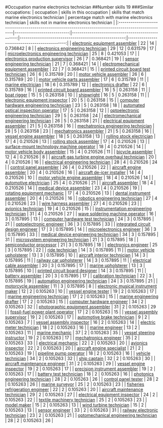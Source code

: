 #Occupation marine electronics technician
##Number skills 19
###Similar occupations:
| occupation                                                                                            |   skills in this occupation |   skills that match marine electronics technician |   percentage match with marine electronics technician |   skills not in marine electronics technician |
|:------------------------------------------------------------------------------------------------------|----------------------------:|--------------------------------------------------:|------------------------------------------------------:|----------------------------------------------:|
| [electronic equipment assembler](electronic_equipment_assembler.md)                                   |                          22 |                                                14 |                                              0.736842 |                                             8 |
| [electronics engineering technician](electronics_engineering_technician.md)                           |                          29 |                                                12 |                                              0.631579 |                                            17 |
| [microelectronics engineering technician](microelectronics_engineering_technician.md)                 |                          25 |                                                 8 |                                              0.421053 |                                            17 |
| [electronics production supervisor](electronics_production_supervisor.md)                             |                          26 |                                                 7 |                                              0.368421 |                                            19 |
| [sensor engineering technician](sensor_engineering_technician.md)                                     |                          21 |                                                 7 |                                              0.368421 |                                            14 |
| [electromechanical equipment assembler](electromechanical_equipment_assembler.md)                     |                          22 |                                                 7 |                                              0.368421 |                                            15 |
| [printed circuit board test technician](printed_circuit_board_test_technician.md)                     |                          26 |                                                 6 |                                              0.315789 |                                            20 |
| [motor vehicle assembler](motor_vehicle_assembler.md)                                                 |                          26 |                                                 6 |                                              0.315789 |                                            20 |
| [motor vehicle parts assembler](motor_vehicle_parts_assembler.md)                                     |                          17 |                                                 6 |                                              0.315789 |                                            11 |
| [marine electrician](marine_electrician.md)                                                           |                          18 |                                                 6 |                                              0.315789 |                                            12 |
| [electronics drafter](electronics_drafter.md)                                                         |                          22 |                                                 6 |                                              0.315789 |                                            16 |
| [printed circuit board assembler](printed_circuit_board_assembler.md)                                 |                          16 |                                                 5 |                                              0.263158 |                                            11 |
| [boat rigger](boat_rigger.md)                                                                         |                          15 |                                                 5 |                                              0.263158 |                                            10 |
| [shipwright](shipwright.md)                                                                           |                          16 |                                                 5 |                                              0.263158 |                                            11 |
| [electronic equipment inspector](electronic_equipment_inspector.md)                                   |                          20 |                                                 5 |                                              0.263158 |                                            15 |
| [computer hardware engineering technician](computer_hardware_engineering_technician.md)               |                          23 |                                                 5 |                                              0.263158 |                                            18 |
| [automated optical inspection operator](automated_optical_inspection_operator.md)                     |                          17 |                                                 5 |                                              0.263158 |                                            12 |
| [optoelectronic engineering technician](optoelectronic_engineering_technician.md)                     |                          29 |                                                 5 |                                              0.263158 |                                            24 |
| [electromechanical engineering technician](electromechanical_engineering_technician.md)               |                          26 |                                                 5 |                                              0.263158 |                                            21 |
| [electrical equipment assembler](electrical_equipment_assembler.md)                                   |                          21 |                                                 5 |                                              0.263158 |                                            16 |
| [mechatronics engineering technician](mechatronics_engineering_technician.md)                         |                          28 |                                                 5 |                                              0.263158 |                                            23 |
| [mechatronics assembler](mechatronics_assembler.md)                                                   |                          21 |                                                 5 |                                              0.263158 |                                            16 |
| [vessel engine assembler](vessel_engine_assembler.md)                                                 |                          18 |                                                 5 |                                              0.263158 |                                            13 |
| [rolling stock electrician](rolling_stock_electrician.md)                                             |                          17 |                                                 4 |                                              0.210526 |                                            13 |
| [rolling stock assembler](rolling_stock_assembler.md)                                                 |                          17 |                                                 4 |                                              0.210526 |                                            13 |
| [surface-mount technology machine operator](surface-mount_technology_machine_operator.md)             |                          18 |                                                 4 |                                              0.210526 |                                            14 |
| [motor vehicle body assembler](motor_vehicle_body_assembler.md)                                       |                          15 |                                                 4 |                                              0.210526 |                                            11 |
| [bicycle assembler](bicycle_assembler.md)                                                             |                          12 |                                                 4 |                                              0.210526 |                                             8 |
| [aircraft gas turbine engine overhaul technician](aircraft_gas_turbine_engine_overhaul_technician.md) |                          20 |                                                 4 |                                              0.210526 |                                            16 |
| [electrical engineering technician](electrical_engineering_technician.md)                             |                          28 |                                                 4 |                                              0.210526 |                                            24 |
| [control panel assembler](control_panel_assembler.md)                                                 |                          26 |                                                 4 |                                              0.210526 |                                            22 |
| [aircraft engine assembler](aircraft_engine_assembler.md)                                             |                          20 |                                                 4 |                                              0.210526 |                                            16 |
| [aircraft de-icer installer](aircraft_de-icer_installer.md)                                           |                          14 |                                                 4 |                                              0.210526 |                                            10 |
| [motor vehicle engine assembler](motor_vehicle_engine_assembler.md)                                   |                          18 |                                                 4 |                                              0.210526 |                                            14 |
| [automotive electrician](automotive_electrician.md)                                                   |                          25 |                                                 4 |                                              0.210526 |                                            21 |
| [aircraft assembler](aircraft_assembler.md)                                                           |                          18 |                                                 4 |                                              0.210526 |                                            14 |
| [medical device assembler](medical_device_assembler.md)                                               |                          23 |                                                 4 |                                              0.210526 |                                            19 |
| [rotating equipment mechanic](rotating_equipment_mechanic.md)                                         |                          17 |                                                 4 |                                              0.210526 |                                            13 |
| [dental instrument assembler](dental_instrument_assembler.md)                                         |                          20 |                                                 4 |                                              0.210526 |                                            16 |
| [robotics engineering technician](robotics_engineering_technician.md)                                 |                          27 |                                                 4 |                                              0.210526 |                                            23 |
| [wire harness assembler](wire_harness_assembler.md)                                                   |                          27 |                                                 4 |                                              0.210526 |                                            23 |
| [avionics technician](avionics_technician.md)                                                         |                          19 |                                                 4 |                                              0.210526 |                                            15 |
| [instrumentation engineering technician](instrumentation_engineering_technician.md)                   |                          31 |                                                 4 |                                              0.210526 |                                            27 |
| [wave soldering machine operator](wave_soldering_machine_operator.md)                                 |                          16 |                                                 3 |                                              0.157895 |                                            13 |
| [computer hardware test technician](computer_hardware_test_technician.md)                             |                          24 |                                                 3 |                                              0.157895 |                                            21 |
| [optoelectronic engineer](optoelectronic_engineer.md)                                                 |                          36 |                                                 3 |                                              0.157895 |                                            33 |
| [integrated circuit design engineer](integrated_circuit_design_engineer.md)                           |                          17 |                                                 3 |                                              0.157895 |                                            14 |
| [microelectronics engineer](microelectronics_engineer.md)                                             |                          36 |                                                 3 |                                              0.157895 |                                            33 |
| [medical device engineering technician](medical_device_engineering_technician.md)                     |                          34 |                                                 3 |                                              0.157895 |                                            31 |
| [microsystem engineering technician](microsystem_engineering_technician.md)                           |                          21 |                                                 3 |                                              0.157895 |                                            18 |
| [semiconductor processor](semiconductor_processor.md)                                                 |                          21 |                                                 3 |                                              0.157895 |                                            18 |
| [electronics engineer](electronics_engineer.md)                                                       |                          25 |                                                 3 |                                              0.157895 |                                            22 |
| [ride technician](ride_technician.md)                                                                 |                          14 |                                                 3 |                                              0.157895 |                                            11 |
| [motor vehicle upholsterer](motor_vehicle_upholsterer.md)                                             |                          13 |                                                 3 |                                              0.157895 |                                            10 |
| [aircraft interior technician](aircraft_interior_technician.md)                                       |                          14 |                                                 3 |                                              0.157895 |                                            11 |
| [railway car upholsterer](railway_car_upholsterer.md)                                                 |                          14 |                                                 3 |                                              0.157895 |                                            11 |
| [electrical cable assembler](electrical_cable_assembler.md)                                           |                          20 |                                                 3 |                                              0.157895 |                                            17 |
| [marine upholsterer](marine_upholsterer.md)                                                           |                          13 |                                                 3 |                                              0.157895 |                                            10 |
| [printed circuit board designer](printed_circuit_board_designer.md)                                   |                          14 |                                                 3 |                                              0.157895 |                                            11 |
| [battery assembler](battery_assembler.md)                                                             |                          20 |                                                 3 |                                              0.157895 |                                            17 |
| [calibration technician](calibration_technician.md)                                                   |                          22 |                                                 3 |                                              0.157895 |                                            19 |
| [automation engineering technician](automation_engineering_technician.md)                             |                          24 |                                                 3 |                                              0.157895 |                                            21 |
| [motorcycle assembler](motorcycle_assembler.md)                                                       |                          11 |                                                 3 |                                              0.157895 |                                             8 |
| [electronic musical instrument maker](electronic_musical_instrument_maker.md)                         |                          12 |                                                 2 |                                              0.105263 |                                            10 |
| [vessel engine tester](vessel_engine_tester.md)                                                       |                          19 |                                                 2 |                                              0.105263 |                                            17 |
| [marine engineering technician](marine_engineering_technician.md)                                     |                          17 |                                                 2 |                                              0.105263 |                                            15 |
| [marine engineering drafter](marine_engineering_drafter.md)                                           |                          17 |                                                 2 |                                              0.105263 |                                            15 |
| [computer hardware engineer](computer_hardware_engineer.md)                                           |                          34 |                                                 2 |                                              0.105263 |                                            32 |
| [photographic equipment assembler](photographic_equipment_assembler.md)                               |                          31 |                                                 2 |                                              0.105263 |                                            29 |
| [fossil-fuel power plant operator](fossil-fuel_power_plant_operator.md)                               |                          17 |                                                 2 |                                              0.105263 |                                            15 |
| [vessel assembly supervisor](vessel_assembly_supervisor.md)                                           |                          19 |                                                 2 |                                              0.105263 |                                            17 |
| [automotive brake technician](automotive_brake_technician.md)                                         |                           9 |                                                 2 |                                              0.105263 |                                             7 |
| [vessel assembly inspector](vessel_assembly_inspector.md)                                             |                          16 |                                                 2 |                                              0.105263 |                                            14 |
| [electric meter technician](electric_meter_technician.md)                                             |                          18 |                                                 2 |                                              0.105263 |                                            16 |
| [marine engineer](marine_engineer.md)                                                                 |                          13 |                                                 2 |                                              0.105263 |                                            11 |
| [marine mechanic](marine_mechanic.md)                                                                 |                          37 |                                                 2 |                                              0.105263 |                                            35 |
| [vessel steering instructor](vessel_steering_instructor.md)                                           |                          19 |                                                 2 |                                              0.105263 |                                            17 |
| [mechatronics engineer](mechatronics_engineer.md)                                                     |                          35 |                                                 2 |                                              0.105263 |                                            33 |
| [electrical mechanic](electrical_mechanic.md)                                                         |                          22 |                                                 2 |                                              0.105263 |                                            20 |
| [avionics inspector](avionics_inspector.md)                                                           |                          22 |                                                 2 |                                              0.105263 |                                            20 |
| [aircraft engine specialist](aircraft_engine_specialist.md)                                           |                          21 |                                                 2 |                                              0.105263 |                                            19 |
| [pipeline pump operator](pipeline_pump_operator.md)                                                   |                          18 |                                                 2 |                                              0.105263 |                                            16 |
| [vehicle technician](vehicle_technician.md)                                                           |                          34 |                                                 2 |                                              0.105263 |                                            32 |
| [ship captain](ship_captain.md)                                                                       |                          32 |                                                 2 |                                              0.105263 |                                            30 |
| [aircraft maintenance engineer](aircraft_maintenance_engineer.md)                                     |                          31 |                                                 2 |                                              0.105263 |                                            29 |
| [vessel engine inspector](vessel_engine_inspector.md)                                                 |                          19 |                                                 2 |                                              0.105263 |                                            17 |
| [precision instrument assembler](precision_instrument_assembler.md)                                   |                          19 |                                                 2 |                                              0.105263 |                                            17 |
| [battery test technician](battery_test_technician.md)                                                 |                          18 |                                                 2 |                                              0.105263 |                                            16 |
| [photonics engineering technician](photonics_engineering_technician.md)                               |                          28 |                                                 2 |                                              0.105263 |                                            26 |
| [control panel tester](control_panel_tester.md)                                                       |                          28 |                                                 2 |                                              0.105263 |                                            26 |
| [marine surveyor](marine_surveyor.md)                                                                 |                          25 |                                                 2 |                                              0.105263 |                                            23 |
| [fisheries refrigeration engineer](fisheries_refrigeration_engineer.md)                               |                          22 |                                                 2 |                                              0.105263 |                                            20 |
| [aircraft maintenance technician](aircraft_maintenance_technician.md)                                 |                          29 |                                                 2 |                                              0.105263 |                                            27 |
| [electrical equipment inspector](electrical_equipment_inspector.md)                                   |                          24 |                                                 2 |                                              0.105263 |                                            22 |
| [textile machinery technician](textile_machinery_technician.md)                                       |                          25 |                                                 2 |                                              0.105263 |                                            23 |
| [model maker](model_maker.md)                                                                         |                          15 |                                                 2 |                                              0.105263 |                                            13 |
| [wind turbine technician](wind_turbine_technician.md)                                                 |                          15 |                                                 2 |                                              0.105263 |                                            13 |
| [sensor engineer](sensor_engineer.md)                                                                 |                          33 |                                                 2 |                                              0.105263 |                                            31 |
| [railway electronic technician](railway_electronic_technician.md)                                     |                          23 |                                                 2 |                                              0.105263 |                                            21 |
| [optomechanical engineering technician](optomechanical_engineering_technician.md)                     |                          28 |                                                 2 |                                              0.105263 |                                            26 |
